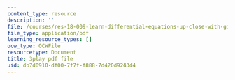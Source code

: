 ```yaml
---
content_type: resource
description: ''
file: /courses/res-18-009-learn-differential-equations-up-close-with-gilbert-strang-and-cleve-moler-fall-2015/db7d0910df007f7ff8887d420d9243d4_6O9D6am_RK4.pdf
file_type: application/pdf
learning_resource_types: []
ocw_type: OCWFile
resourcetype: Document
title: 3play pdf file
uid: db7d0910-df00-7f7f-f888-7d420d9243d4
---
```

